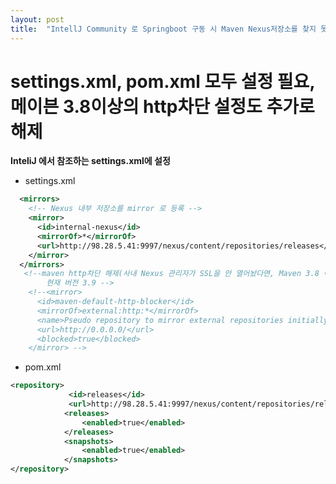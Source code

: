 ```yaml
---
layout: post
title:  "IntellJ Community 로 Springboot 구동 시 Maven Nexus저장소를 찾지 못하는 상황"
---
```


# settings.xml, pom.xml 모두 설정 필요, 메이븐 3.8이상의 http차단 설정도 추가로 해제

**InteliJ 에서 참조하는 settings.xml에 설정**

- settings.xml

```xml
  <mirrors>
    <!-- Nexus 내부 저장소를 mirror 로 등록 -->
    <mirror>
      <id>internal-nexus</id>
      <mirrorOf>*</mirrorOf>
      <url>http://98.28.5.41:9997/nexus/content/repositories/releases</url>
    </mirror>
  </mirrors>
   <!--maven http차단 해제(사내 Nexus 관리자가 SSL을 안 열어놨다면, Maven 3.8 이상에서 http 접근은 무조건 차단됩니다.)
        현재 버전 3.9 -->
    <!--<mirror>
      <id>maven-default-http-blocker</id>
      <mirrorOf>external:http:*</mirrorOf>
      <name>Pseudo repository to mirror external repositories initially using HTTP.</name>
      <url>http://0.0.0.0/</url>
      <blocked>true</blocked>
    </mirror> -->
```


- pom.xml

```xml
<repository>
			 <id>releases</id>
   			 <url>http://98.28.5.41:9997/nexus/content/repositories/releases</url>
			<releases>
				<enabled>true</enabled>
			</releases>
			<snapshots>
				<enabled>true</enabled>
			</snapshots>
</repository>
```
